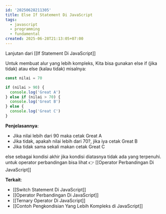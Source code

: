 ```yaml
---
id: '20250628211305'
title: Else If Statement Di JavaScript
tags:
  - javascript
  - programming
  - fundamental
created: 2025-06-28T21:13:05+07:00
---
```


Lanjutan dari [[If Statement Di JavaScript]]

Untuk membuat alur yang lebih kompleks, Kita bisa gunakan else if (jika tidak) atau else (kalau tidak) misalnya:

```javascript
const nilai = 70

if (nilai > 90) {
  console.log('Great A')
} else if (nilai > 70) {
  console.log('Great B')
} else {
  console.log('Great C')
}
```

**Penjelasannya**:

- Jika nilai lebih dari 90 maka cetak Great A
- Jika tidak, apakah nilai lebih dari 70?, jika iya cetak Great B
- Jika tidak sama sekali makan cetak Great C

else sebagai kondisi akhir jika kondisi diatasnya tidak ada yang terpenuhi.
untuk operator perbandingan bisa lihat 👉 [[Operator Perbandingan Di JavaScript]]

**Terkait**:

- [[Switch Statement Di JavaScript]]
- [[Operator Perbandingan Di JavaScript]]
- [[Ternary Operator Di JavaScript]]
- [[Contoh Pengkondisian Yang Lebih Kompleks di JavaScript]]
